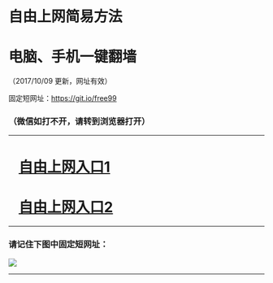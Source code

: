 ﻿# 自由上网简易方法

# 电脑、手机一键翻墙

（2017/10/09 更新，网址有效）

固定短网址：https://git.io/free99

### （微信如打不开，请转到浏览器打开）


***





# &nbsp;&nbsp; <a href="http://ft1057831140.fwq-tz-1001.info/fwqtz01.html?t=10090016063 " target="_blank">自由上网入口1</a>
# &nbsp;&nbsp; <a href="http://ft3061820017.fwq-tz-1002.info/fwqtz02.html?t=100900130627 " target="_blank">自由上网入口2</a>
***

### 请记住下图中固定短网址：

<img src="https://s3-us-west-2.amazonaws.com/fwq-1001/yjfq-20170905okok.png" /> 


***

